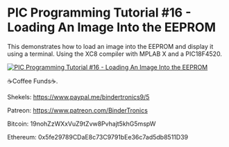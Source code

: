 # **PIC Programming Tutorial #16 - Loading An Image Into the EEPROM**

This demonstrates how to load an image into the EEPROM and display it using a terminal. Using the XC8 compiler with MPLAB X and a PIC18F4520.

[![PIC Programming Tutorial #16 - Loading An Image Into the EEPROM](https://img.youtube.com/vi/IbwAH4Et9sY/0.jpg)](https://www.youtube.com/watch?v=IbwAH4Et9sY "PIC Programming Tutorial #16 - Loading An Image Into the EEPROM")

☕Coffee Funds☕.

Shekels: 
https://www.paypal.me/bindertronics9/5

Patreon:
https://www.patreon.com/BinderTronics

Bitcoin: 
19nohZzWXxVuZ9tZvw8Pvhajt5khG5mspW

Ethereum: 
0x5fe29789CDaE8c73C9791bEe36c7ad5db8511D39 



















